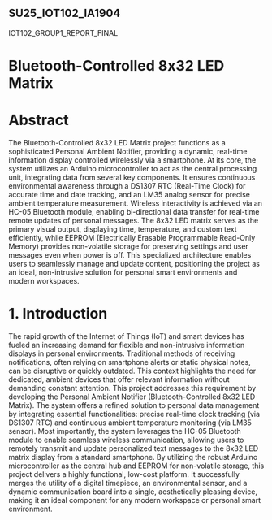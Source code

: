 ## SU25_IOT102_IA1904
IOT102_GROUP1_REPORT_FINAL

# Bluetooth-Controlled 8x32 LED Matrix
# Abstract
The Bluetooth-Controlled 8x32 LED Matrix project functions as a sophisticated Personal Ambient Notifier, providing a dynamic, real-time information display controlled wirelessly via a smartphone. At its core, the system utilizes an Arduino microcontroller to act as the central processing unit, integrating data from several key components.
It ensures continuous environmental awareness through a DS1307 RTC (Real-Time Clock) for accurate time and date tracking, and an LM35 analog sensor for precise ambient temperature measurement. Wireless interactivity is achieved via an HC-05 Bluetooth module, enabling bi-directional data transfer for real-time remote updates of personal messages. The 8x32 LED matrix serves as the primary visual output, displaying time, temperature, and custom text efficiently, while EEPROM (Electrically Erasable Programmable Read-Only Memory) provides non-volatile storage for preserving settings and user messages even when power is off.
This specialized architecture enables users to seamlessly manage and update content, positioning the project as an ideal, non-intrusive solution for personal smart environments and modern workspaces.

# 1. Introduction
The rapid growth of the Internet of Things (IoT) and smart devices has fueled an increasing demand for flexible and non-intrusive information displays in personal environments. Traditional methods of receiving notifications, often relying on smartphone alerts or static physical notes, can be disruptive or quickly outdated. This context highlights the need for dedicated, ambient devices that offer relevant information without demanding constant attention.
This project addresses this requirement by developing the Personal Ambient Notifier (Bluetooth-Controlled 8x32 LED Matrix). The system offers a refined solution to personal data management by integrating essential functionalities: precise real-time clock tracking (via DS1307 RTC) and continuous ambient temperature monitoring (via LM35 sensor). Most importantly, the system leverages the HC-05 Bluetooth module to enable seamless wireless communication, allowing users to remotely transmit and update personalized text messages to the 8x32 LED matrix display from a standard smartphone.
By utilizing the robust Arduino microcontroller as the central hub and EEPROM for non-volatile storage, this project delivers a highly functional, low-cost platform. It successfully merges the utility of a digital timepiece, an environmental sensor, and a dynamic communication board into a single, aesthetically pleasing device, making it an ideal component for any modern workspace or personal smart environment.
